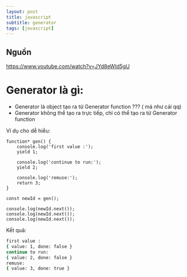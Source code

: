```yaml
---
layout: post
title: javascript
subtitle: generator
tags: [javascript]
---
```



## Nguồn 

https://www.youtube.com/watch?v=JYd8eWId5gU


# Generator là gì: 

- Generator là object tạo ra từ Generator function  ??? ( má như cái qq)
- Generator không thể tạo ra trực tiếp, chỉ có thể tạo ra từ Generator function 

Ví dụ cho dễ hiểu: 

```javascrpit
function* gen() {
	console.log('first value :');
	yield 1;

	console.log('continue to run:');
	yield 2;

	console.log('remuse:');
	return 3;
}

const newId = gen();

console.log(newId.next()); 
console.log(newId.next()); 
console.log(newId.next()); 
```

Kết quả:
```sh
first value :
{ value: 1, done: false }
continue to run:
{ value: 2, done: false }
remuse:
{ value: 3, done: true }
```
